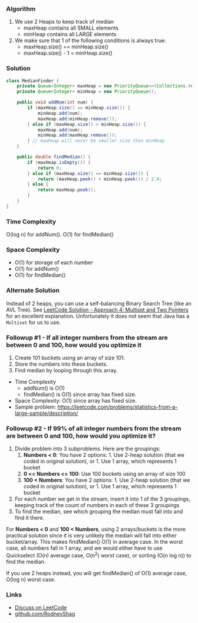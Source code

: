 ### Algorithm

1. We use 2 Heaps to keep track of median
    - maxHeap contains all SMALL elements
    - minHeap contains all LARGE elements
1. We make sure that 1 of the following conditions is always true:
    - maxHeap.size() == minHeap.size()
    - maxHeap.size() - 1 = minHeap.size()

### Solution

```java
class MedianFinder {
    private Queue<Integer> maxHeap = new PriorityQueue<>(Collections.reverseOrder());
    private Queue<Integer> minHeap = new PriorityQueue();

    public void addNum(int num) {
        if (maxHeap.size() == minHeap.size()) {
            minHeap.add(num);
            maxHeap.add(minHeap.remove());
        } else if (maxHeap.size() > minHeap.size()) {
            maxHeap.add(num);
            minHeap.add(maxHeap.remove());
        } // maxHeap will never be smaller size than minHeap
    }

    public double findMedian() {
        if (maxHeap.isEmpty()) {
            return 0;
        } else if (maxHeap.size() == minHeap.size()) {
            return (maxHeap.peek() + minHeap.peek()) / 2.0;
        } else {
            return maxHeap.peek();
        }
    }
}
```

### Time Complexity

O(log n) for addNum(). O(1) for findMedian()

### Space Complexity

- O(1) for storage of each number
- O(1) for addNum()
- O(1) for findMedian()

### Alternate Solution

Instead of 2 heaps, you can use a self-balancing Binary Search Tree (like an AVL Tree). See [LeetCode Solution - Approach 4: Multiset and Two Pointers](https://leetcode.com/problems/find-median-from-data-stream/solution/) for an excellent explanation. Unfortunately it does not seem that Java has a `Multiset` for us to use.

### Followup #1 - If all integer numbers from the stream are between 0 and 100, how would you optimize it

1. Create 101 buckets using an array of size 101.
1. Store the numbers into these buckets.
1. Find median by looping through this array.


- Time Complexity
  - addNum() is O(1)
  - findMedian() is O(1) since array has fixed size.
- Space Complexity: O(1) since array has fixed size.
- Sample problem: https://leetcode.com/problems/statistics-from-a-large-sample/description/

### Followup #2 - If 99% of all integer numbers from the stream are between 0 and 100, how would you optimize it?

1. Divide problem into 3 subproblems. Here are the groupings:
    1. __Numbers < 0__: You have 2 options:
		    1. Use 2-heap solution (that we coded in original solution), or
	    	1. Use 1 array, which represents 1 bucket
    1. __0 <= Numbers <= 100__: Use 100 buckets using an array of size 100
    1. __100 < Numbers__: You have 2 options:
	    	1. Use 2-heap solution (that we coded in original solution), or
		    1. Use 1 array, which represents 1 bucket
1. For each number we get in the stream, insert it into 1 of the 3 groupings, keeping track of the count of numbers in each of these 3 groupings
1. To find the median, see which grouping the median must fall into and find it there.

For __Numbers < 0__ and __100 < Numbers__, using 2 arrays/buckets is the more practical solution since it is very unlikely the median will fall into either bucket/array. This makes findMedian() O(1) in average case. In the worst case, all numbers fall in 1 array, and we would either have to use Quickselect (O(n) average case, O(n<sup>2</sup>) worst case), or sorting (O(n log n)) to find the median.

If you use 2 heaps instead, you will get findMedian() of O(1) average case, O(log n) worst case.

### Links

- [Discuss on LeetCode](https://leetcode.com/problems/find-median-from-data-stream/discuss/343662)
- [github.com/RodneyShag](https://github.com/RodneyShag)
